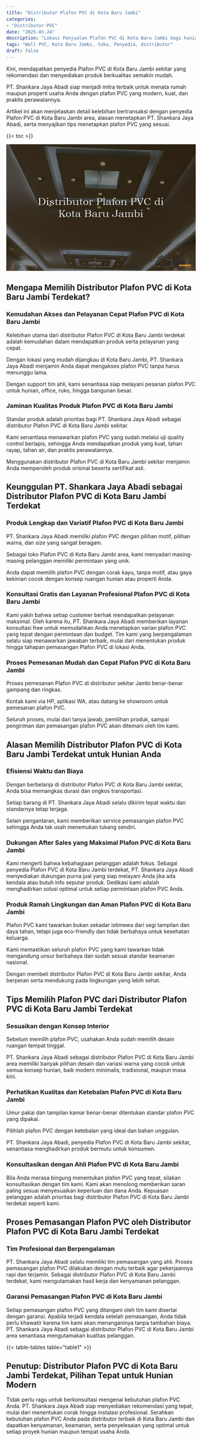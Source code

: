 ```yaml
---
title: "Distributor Plafon PVC di Kota Baru Jambi"
categories: 
- "Distributor-PVC"
date: "2025-03-24"
description: "Lokasi Penjualan Plafon PVC di Kota Baru Jambi bagi hunian, perkantoran, serta gerai. Panel unggulan, beragam motif, warna modern, dengan servis penempatan dikerjakan oleh teknisi ahli serta garansi resmi!|Servis penyediaan Plafon PVC di Kota Baru Jambi untuk keperluan tempat tinggal, perkantoran, maupun gerai, beserta material unggulan dan penempatan oleh tim berpengalaman serta jaminan resmi.|Alternatif Plafon PVC di Kota Baru Jambi yang terpercaya bagi rumah, office, dan ritel, dengan produk terbaik dan penempatan dikerjakan oleh tenaga ahli profesional dan kepastian resmi.|Penjualan Plafon PVC di Kota Baru Jambi untuk hunian, office, serta ritel, beserta material unggulan dan instalasi oleh teknisi profesional, lengkap beserta garansi resmi.}"
tags: "Wall PVC, Kota Baru Jambi, toko, Penyedia, distributor"
draft: false
---
```


Kini, mendapatkan penyedia Plafon PVC di Kota Baru Jambi sekitar yang rekomendasi dan menyediakan produk berkualitas semakin mudah.

PT. Shankara Jaya Abadi siap menjadi mitra terbaik untuk menata rumah maupun properti usaha Anda dengan plafon PVC yang modern, kuat, dan praktis perawatannya.

Artikel ini akan menjelaskan detail kelebihan bertransaksi dengan penyedia Plafon PVC di Kota Baru Jambi area, alasan menetapkan PT. Shankara Jaya Abadi, serta menyajikan tips menetapkan plafon PVC yang sesuai.

{{< toc >}}

![Distributor Plafon PVC di Kota Baru Jambi](/images/Distributor-PVC/Distributor-Plafon-PVC-di-Kota-Baru-Jambi.png)


## Mengapa Memilih Distributor Plafon PVC di Kota Baru Jambi Terdekat?

### Kemudahan Akses dan Pelayanan Cepat Plafon PVC di Kota Baru Jambi

Kelebihan utama dari distributor Plafon PVC di Kota Baru Jambi terdekat adalah kemudahan dalam mendapatkan produk serta pelayanan yang cepat.

Dengan lokasi yang mudah dijangkau di Kota Baru Jambi, PT. Shankara Jaya Abadi menjamin Anda dapat mengakses plafon PVC tanpa harus menunggu lama.

Dengan support tim ahli, kami senantiasa siap melayani pesanan plafon PVC untuk hunian, office, ruko, hingga bangunan besar.

### Jaminan Kualitas Produk Plafon PVC di Kota Baru Jambi

Standar produk adalah prioritas bagi PT. Shankara Jaya Abadi sebagai distributor Plafon PVC di Kota Baru Jambi sekitar.

Kami senantiasa menawarkan plafon PVC yang sudah melalui uji quality control berlapis, sehingga Anda mendapatkan produk yang kuat, tahan rayap, tahan air, dan praktis perawatannya.

Menggunakan distributor Plafon PVC di Kota Baru Jambi sekitar menjamin Anda memperoleh produk orisinal beserta sertifikat asli.

## Keunggulan PT. Shankara Jaya Abadi sebagai Distributor Plafon PVC di Kota Baru Jambi Terdekat

### Produk Lengkap dan Variatif Plafon PVC di Kota Baru Jambi

PT. Shankara Jaya Abadi memiliki plafon PVC dengan pilihan motif, pilihan warna, dan size yang sangat beragam.

Sebagai toko Plafon PVC di Kota Baru Jambi area, kami menyadari masing-masing pelanggan memiliki permintaan yang unik.

Anda dapat memilih plafon PVC dengan corak kayu, tanpa motif, atau gaya kekinian cocok dengan konsep ruangan hunian atau properti Anda.

### Konsultasi Gratis dan Layanan Profesional Plafon PVC di Kota Baru Jambi

Kami yakin bahwa setiap customer berhak mendapatkan pelayanan maksimal. Oleh karena itu, PT. Shankara Jaya Abadi memberikan layanan konsultasi free untuk memudahkan Anda menetapkan varian plafon PVC yang tepat dengan permintaan dan budget. Tim kami yang berpengalaman selalu siap menawarkan jawaban terbaik, mulai dari menentukan produk hingga tahapan pemasangan Plafon PVC di lokasi Anda.

### Proses Pemesanan Mudah dan Cepat Plafon PVC di Kota Baru Jambi

Proses pemesanan Plafon PVC di distributor sekitar Jambi benar-benar gampang dan ringkas.

Kontak kami via HP, aplikasi WA, atau datang ke showroom untuk pemesanan plafon PVC.

Seluruh proses, mulai dari tanya jawab, pemilihan produk, sampai pengiriman dan pemasangan plafon PVC akan ditemani oleh tim kami.

## Alasan Memilih Distributor Plafon PVC di Kota Baru Jambi Terdekat untuk Hunian Anda

### Efisiensi Waktu dan Biaya

Dengan berbelanja di distributor Plafon PVC di Kota Baru Jambi sekitar, Anda bisa memangkas durasi dan ongkos transportasi.

Setiap barang di PT. Shankara Jaya Abadi selalu dikirim tepat waktu dan standarnya tetap terjaga.

Selain pengantaran, kami memberikan service pemasangan plafon PVC sehingga Anda tak usah menemukan tukang sendiri.

### Dukungan After Sales yang Maksimal Plafon PVC di Kota Baru Jambi

Kami mengerti bahwa kebahagiaan pelanggan adalah fokus. Sebagai penyedia Plafon PVC di Kota Baru Jambi terdekat, PT. Shankara Jaya Abadi menyediakan dukungan purna jual yang siap melayani Anda jika ada kendala atau butuh info seputar produk. Dedikasi kami adalah menghadirkan solusi optimal untuk setiap permintaan plafon PVC Anda.

### Produk Ramah Lingkungan dan Aman Plafon PVC di Kota Baru Jambi

Plafon PVC kami tawarkan bukan sekadar istimewa dari segi tampilan dan daya tahan, tetapi juga eco-friendly dan tidak berbahaya untuk kesehatan keluarga.

Kami memastikan seluruh plafon PVC yang kami tawarkan tidak mengandung unsur berbahaya dan sudah sesuai standar keamanan nasional.

Dengan membeli distributor Plafon PVC di Kota Baru Jambi sekitar, Anda berperan serta mendukung pada lingkungan yang lebih sehat.

## Tips Memilih Plafon PVC dari Distributor Plafon PVC di Kota Baru Jambi Terdekat

### Sesuaikan dengan Konsep Interior

Sebelum memilih plafon PVC, usahakan Anda sudah memilih desain ruangan tempat tinggal.

PT. Shankara Jaya Abadi sebagai distributor Plafon PVC di Kota Baru Jambi area memiliki banyak pilihan desain dan variasi warna yang cocok untuk semua konsep hunian, baik modern minimalis, tradisional, maupun masa kini.

### Perhatikan Kualitas dan Ketebalan Plafon PVC di Kota Baru Jambi

Umur pakai dan tampilan kamar benar-benar ditentukan standar plafon PVC yang dipakai.

Pilihlah plafon PVC dengan ketebalan yang ideal dan bahan unggulan.

PT. Shankara Jaya Abadi, penyedia Plafon PVC di Kota Baru Jambi sekitar, senantiasa menghadirkan produk bermutu untuk konsumen.

### Konsultasikan dengan Ahli Plafon PVC di Kota Baru Jambi

Bila Anda merasa bingung menentukan plafon PVC yang tepat, silakan konsultasikan dengan tim kami. Kami akan menolong memberikan saran paling sesuai menyesuaikan keperluan dan dana Anda. Kepuasan pelanggan adalah prioritas bagi distributor Plafon PVC di Kota Baru Jambi terdekat seperti kami.

## Proses Pemasangan Plafon PVC oleh Distributor Plafon PVC di Kota Baru Jambi Terdekat

### Tim Profesional dan Berpengalaman

PT. Shankara Jaya Abadi selalu memiliki tim pemasangan yang ahli. Proses pemasangan plafon PVC dilakukan dengan mutu terbaik agar pekerjaannya rapi dan terjamin. Sebagai distributor Plafon PVC di Kota Baru Jambi terdekat, kami mengutamakan hasil kerja dan kenyamanan pelanggan.

### Garansi Pemasangan Plafon PVC di Kota Baru Jambi

Setiap pemasangan plafon PVC yang ditangani oleh tim kami disertai dengan garansi. Apabila terjadi kendala setelah pemasangan, Anda tidak perlu khawatir karena tim kami akan menanganinya tanpa tambahan biaya. PT. Shankara Jaya Abadi sebagai distributor Plafon PVC di Kota Baru Jambi area senantiasa mengutamakan kualitas pelanggan.

{{< table-tables table="table1" >}}

## Penutup: Distributor Plafon PVC di Kota Baru Jambi Terdekat, Pilihan Tepat untuk Hunian Modern

Tidak perlu ragu untuk berkonsultasi mengenai kebutuhan plafon PVC Anda. PT. Shankara Jaya Abadi siap menyediakan rekomendasi yang tepat, mulai dari menentukan corak hingga instalasi profesional. Serahkan kebutuhan plafon PVC Anda pada distributor terbaik di Kota Baru Jambi dan dapatkan kenyamanan, keamanan, serta penyelesaian yang optimal untuk setiap proyek hunian maupun tempat usaha Anda.
